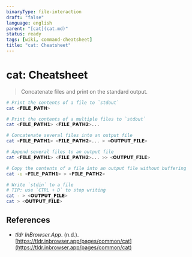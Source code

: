 ```yaml
---
binaryType: file-interaction
draft: "false"
language: english
parent: "[cat](cat.md)"
status: ready
tags: [wiki, command-cheatsheet]
title: "cat: Cheatsheet"
---
```


# cat: Cheatsheet

> Concatenate files and print on the standard output.

```bash
# Print the contents of a file to `stdout`
cat <𝗙𝗜𝗟𝗘_𝗣𝗔𝗧𝗛>

# Print the contents of a multiple files to `stdout`
cat <𝗙𝗜𝗟𝗘_𝗣𝗔𝗧𝗛𝟭> <𝗙𝗜𝗟𝗘_𝗣𝗔𝗧𝗛𝟮>...

# Concatenate several files into an output file
cat <𝗙𝗜𝗟𝗘_𝗣𝗔𝗧𝗛𝟭> <𝗙𝗜𝗟𝗘_𝗣𝗔𝗧𝗛𝟮>... > <𝗢𝗨𝗧𝗣𝗨𝗧_𝗙𝗜𝗟𝗘>

# Append several files to an output file
cat <𝗙𝗜𝗟𝗘_𝗣𝗔𝗧𝗛𝟭> <𝗙𝗜𝗟𝗘_𝗣𝗔𝗧𝗛𝟮>... >> <𝗢𝗨𝗧𝗣𝗨𝗧_𝗙𝗜𝗟𝗘>

# Copy the contents of a file into an output file without buffering
cat -u <𝗙𝗜𝗟𝗘_𝗣𝗔𝗧𝗛𝟭> > <𝗙𝗜𝗟𝗘_𝗣𝗔𝗧𝗛𝟮>

# Write `stdin` to a file
# TIP: use `CTRL + D` to stop writing
cat - > <𝗢𝗨𝗧𝗣𝗨𝗧_𝗙𝗜𝗟𝗘>
cat > <𝗢𝗨𝗧𝗣𝗨𝗧_𝗙𝗜𝗟𝗘>
```

## References

- _tldr InBrowser.App_. (n.d.). [https://tldr.inbrowser.app/pages/common/cat](https://tldr.inbrowser.app/pages/common/cat)
